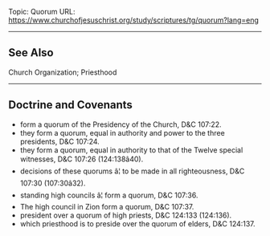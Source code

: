 Topic: Quorum
URL: https://www.churchofjesuschrist.org/study/scriptures/tg/quorum?lang=eng

---

## See Also

Church Organization; Priesthood

---

## Doctrine and Covenants

- form a quorum of the Presidency of the Church, D&C 107:22.
- they form a quorum, equal in authority and power to the three presidents, D&C 107:24.
- they form a quorum, equal in authority to that of the Twelve special witnesses, D&C 107:26 (124:138â40).
- decisions of these quorums â¦ to be made in all righteousness, D&C 107:30 (107:30â32).
- standing high councils â¦ form a quorum, D&C 107:36.
- The high council in Zion form a quorum, D&C 107:37.
- president over a quorum of high priests, D&C 124:133 (124:136).
- which priesthood is to preside over the quorum of elders, D&C 124:137.

